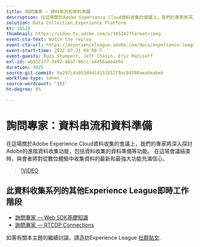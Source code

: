 ```yaml
---
title: 詢問專家 — 資料串流和資料準備
description: 在這場關於Adobe Experience Cloud資料收集的會議上，我們的專家將深入探討Adobe的進階資料收集功能，包括資料收集的資料準備等功能。 在這場會議結束時，與會者將對從數位體驗中收集資料的最新和最強大功能充滿信心。
solution: Data Collection,Experience Platform
kt: 10528
thumbnail: https://video.tv.adobe.com/v/345342?format=jpeg
event-cta-text: Watch the replay
event-cta-url: https://experienceleague.adobe.com/docs/experience-league-live-events/events/episodes/exl-live-episode-07-21-22.html?lang=en
event-start-time: 2022-07-21 09:00-7
event-guests: Rudi Shumpert, Jeff Chasin, Eric Matisoff
exl-id: ab5121f7-3e92-48a7-8bcc-a4456a4eab6e
duration: 3825
source-git-commit: 9a297cda953d4414131657f9ac84580aea0eabeb
workflow-type: tm+mt
source-wordcount: '161'
ht-degree: 0%

---
```


# 詢問專家：資料串流和資料準備

在這場關於Adobe Experience Cloud資料收集的會議上，我們的專家將深入探討Adobe的進階資料收集功能，包括資料收集的資料準備等功能。 在這場會議結束時，與會者將對從數位體驗中收集資料的最新和最強大功能充滿信心。

>[!VIDEO](https://video.tv.adobe.com/v/345342/?quality=12&learn=on)

## 此資料收集系列的其他Experience League即時工作階段

* [詢問專家 — Web SDK基礎知識](exl-live-episode-05-26-22.md)
* [詢問專家 — RTCDP Connections](exl-live-episode-06-23-22.md)

如需有關本主題的繼續討論，請造訪Experience League [社群貼文](https://experienceleaguecommunities.adobe.com/t5/adobe-experience-platform/aep-community-qna-coffee-break-7-21-22-10-30am-pt-adobe/td-p/461503).

